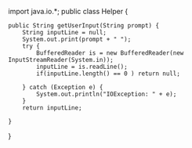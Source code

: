 import java.io.*;
public class Helper {

	public String getUserInput(String prompt) {
		String inputLine = null;
		System.out.print(prompt + " ");
		try {
			BufferedReader is = new BufferedReader(new InputStreamReader(System.in));
			inputLine = is.readLine();
			if(inputLine.length() == 0 ) return null;
			
		} catch (Exception e) {
			System.out.println("IOException: " + e);
		}
		return inputLine;

	}

}
